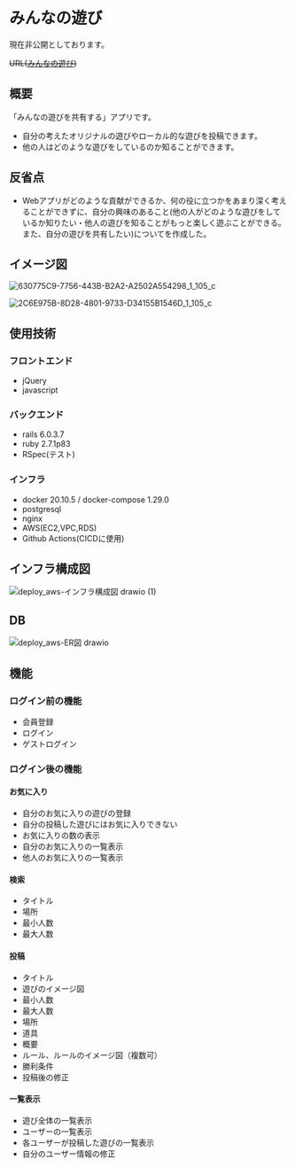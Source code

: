 # **みんなの遊び**

現在非公開としております。

~~URL([みんなの遊び](https://minnano-asobi.link/))~~

## 概要

「みんなの遊びを共有する」アプリです。

- 自分の考えたオリジナルの遊びやローカル的な遊びを投稿できます。
- 他の人はどのような遊びをしているのか知ることができます。

## 反省点

- Webアプリがどのような貢献ができるか、何の役に立つかをあまり深く考えることができずに、自分の興味のあること(他の人がどのような遊びをしているか知りたい・他人の遊びを知ることがもっと楽しく遊ぶことができる。また、自分の遊びを共有したい)についてを作成した。

## イメージ図

![630775C9-7756-443B-B2A2-A2502A554298_1_105_c](https://user-images.githubusercontent.com/72510245/135740487-1c227be6-0ce1-4505-a1b1-f79e0468b5c1.jpeg)

![2C6E975B-8D28-4801-9733-D34155B1546D_1_105_c](https://user-images.githubusercontent.com/72510245/135740488-629850e7-5518-4e5f-8032-bc99df5e8f64.jpeg)

## 使用技術

### フロントエンド

- jQuery
- javascript

### バックエンド

- rails 6.0.3.7
- ruby 2.7.1p83
- RSpec(テスト)

### インフラ

- docker 20.10.5 / docker-compose 1.29.0
- postgresql
- nginx
- AWS(EC2,VPC,RDS)
- Github Actions(CICDに使用)

## インフラ構成図

![deploy_aws-インフラ構成図 drawio (1)](https://user-images.githubusercontent.com/72510245/135740030-8215f4a9-31e8-41ba-8b93-f301b2904efe.png)

## DB

![deploy_aws-ER図 drawio](https://user-images.githubusercontent.com/72510245/135292649-265fb17a-75ef-4708-8047-3fa3660311d7.png)

## 機能

### ログイン前の機能

- 会員登録
- ログイン
- ゲストログイン

### ログイン後の機能

#### お気に入り

- 自分のお気に入りの遊びの登録
- 自分の投稿した遊びにはお気に入りできない
- お気に入りの数の表示
- 自分のお気に入りの一覧表示
- 他人のお気に入りの一覧表示

#### 検索

- タイトル
- 場所
- 最小人数
- 最大人数

#### 投稿

- タイトル
- 遊びのイメージ図
- 最小人数
- 最大人数
- 場所
- 道具
- 概要
- ルール、ルールのイメージ図（複数可）
- 勝利条件
- 投稿後の修正

#### 一覧表示

- 遊び全体の一覧表示
- ユーザーの一覧表示
- 各ユーザーが投稿した遊びの一覧表示
- 自分のユーザー情報の修正
